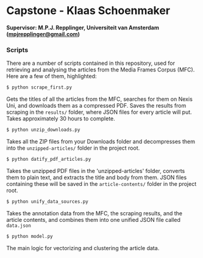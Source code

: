 # Capstone - Klaas Schoenmaker
**Supervisor: M.P.J. Repplinger, Universiteit van Amsterdam (mpjrepplinger@gmail.com)**

### Scripts

There are a number of scripts contained in this repository, used for retrieving and analysing 
the articles from the Media Frames Corpus (MFC). Here are a few of them, highlighted:

```sh
$ python scrape_first.py
```
Gets the titles of all the articles from the MFC, searches for them on Nexis Uni, and downloads 
them as a compressed PDF.
Saves the results from scraping in the `results/` folder, where JSON files for every article
will put.
Takes approximately 30 hours to complete.

```sh
$ python unzip_downloads.py
```
Takes all the ZIP files from your Downloads folder and decompresses them into the `unzipped-articles/`
folder in the project root.

```sh
$ python datify_pdf_articles.py
```
Takes the unzipped PDF files in the 'unzipped-articles' folder, converts them to plain text, and 
extracts the title and body from them. JSON files containing these will be saved in the `article-contents/`
folder in the project root.

```sh
$ python unify_data_sources.py
```
Takes the annotation data from the MFC, the scraping results, and the article contents, and combines them
into one unified JSON file called `data.json`

```sh
$ python model.py
```
The main logic for vectorizing and clustering the article data.
